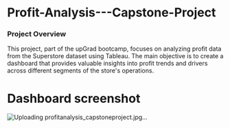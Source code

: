 # Profit-Analysis---Capstone-Project

### Project Overview
This project, part of the upGrad bootcamp, focuses on analyzing profit data from the Superstore dataset using Tableau. The main objective is to create a dashboard that provides valuable insights into profit trends and drivers across different segments of the store's operations.


# Dashboard screenshot
![Uploading profitanalysis_capstoneproject.jpg…]()

